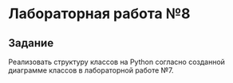 # Лабораторная работа №8

## Задание

Реализовать структуру классов на Python согласно созданной диаграмме классов в лабораторной работе №7.
